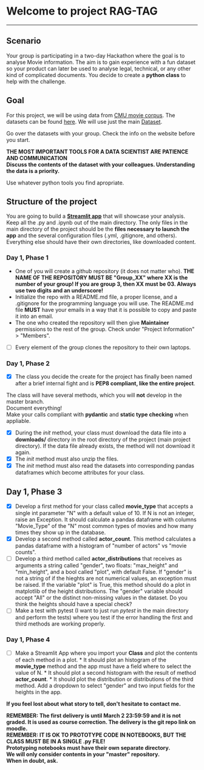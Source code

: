 # Welcome to project RAG-TAG
---

## Scenario

Your group is participating in a two-day Hackathon where the goal is to analyse Movie information. The aim is to gain experience with a fun dataset so your product can later be used to analyse legal, technical, or any other kind of complicated documents. You decide to create a **python class** to help with the challenge.

## Goal

For this project, we will be using data from [CMU movie corpus](https://www.cmu.edu/). The datasets can be found [here](http://www.cs.cmu.edu/~ark/personas/). We will use just the main [Dataset](http://www.cs.cmu.edu/~ark/personas/data/MovieSummaries.tar.gz).

Go over the datasets with your group. Check the info on the website before you start.

<div class="alert alert-danger">
    <b> THE MOST IMPORTANT TOOLS FOR A DATA SCIENTIST ARE PATIENCE AND COMMUNICATION</b>
    <br>
    <b> Discuss the contents of the dataset with your colleagues. Understanding the data is a priority. </b>
</div>

Use whatever python tools you find apropriate.

## Structure of the project

You are going to build a **[Streamlit app](https://streamlit.io/)** that will showcase your analysis.  
Keep all the .py and .ipynb out of the main directory. The only files in the main directory of the project should be the **files necessary to launch the app** and the several configuration files (.yml, .gitignore, and others). Everything else should have their own directories, like downloaded content.

### Day 1, Phase 1

- One of you will create a github repository (it does not matter who). __THE NAME OF THE REPOSITORY MUST BE "Group_XX" where XX is the number of your group! If you are group 3, then XX must be 03. Always use two digits and an underscore!__
- Initialize the repo with a README.md file, a proper license, and a .gitignore for the programming language you will use. The README.md file __MUST__ have your emails in a way that it is possible to copy and paste it into an email.
- The one who created the repository will then give __Maintainer__ permissions to the rest of the group. Check under "Project Information" > "Members".
- [ ] Every element of the group clones the repository to their own laptops.

### Day 1, Phase 2

- [x] The class you decide the create for the project has finally been named after a brief internal fight and is __PEP8 compliant, like the entire project__.

The class will have several methods, which you will __not__ develop in the master branch.  
Document everything!  
Make your calls compliant with __pydantic__ and __static type checking__ when appliable.

- [x] During the _init_ method, your class must download the data file into a __downloads/__ directory in the root directory of the project (main project directory). If the data file already exists, the method will not download it again.
- [x] The _init_ method must also unzip the files.
- [x] The _init_ method must also read the datasets into corresponding pandas dataframes which become attributes for your class.

## Day 1, Phase 3

- [x] Develop a first method for your class called __movie_type__ that accepts a single int parameter "N" with a default value of 10. If N is not an integer, raise an Exception. It should calculate a pandas dataframe with columns "Movie_Type" of the "N" most common types of movies and how many times they show up in the database. 
- [x] Develop a second method called __actor_count__. This method calculates a pandas dataframe with a histogram of "number of actors" vs "movie counts".
- [ ] Develop a third method called __actor_distributions__ that receives as arguments a string called "gender", two floats: "max_height" and "min_height", and a bool called "plot", with default False. If "gender" is not a string of if the hieghts are not numerical values, an exception must be raised. If the variable "plot" is True, this method should do a plot in matplotlib of the height distributions. The "gender" variable should accept "All" or the distinct non-missing values in the dataset. Do you think the heights should have a special check?
- [ ] Make a test with pytest (I want to just run _pytest_ in the main directory and perform the tests) where you test if the error handling the first and third methods are working properly.

### Day 1, Phase 4

- [ ] Make a Streamlit App where you import your __Class__ and plot the contents of each method in a plot.
        * It should plot an histogram of the __movie_type__ method and the app must have a field where to select the value of N.
        * It should plot a second histogram with the result of method __actor_count__.
        * It should plot the distribution or distributions of the third method. Add a dropdown to select "gender" and two input fields for the heights in the app. 

**If you feel lost about what story to tell, don't hesitate to contact me.**

<div class="alert alert-info">
    <b> REMEMBER: The first delivery is until March 2 23:59:59 and it is not graded. It is used as course correction. The delivery is the git repo link on moodle. </b>
</div>


<div class="alert alert-info">
    <b> REMEMBER: IT IS OK TO PROTOTYPE CODE IN NOTEBOOKS, BUT THE CLASS MUST BE IN A SINGLE .py FILE! </b>
    <br>
    <b> Prototyping notebooks must have their own separate directory.</b>
    <br>
    <b> We will only consider contents in your "master" repository.</b>
</div>

<div class="alert alert-warning">
    <b>When in doubt, ask.</b>
</div>
